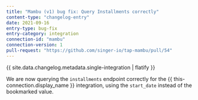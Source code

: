 ```yaml
---
title: "Mambu (v1) bug fix: Query Installments correctly"
content-type: "changelog-entry"
date: 2021-09-16
entry-type: bug-fix
entry-category: integration
connection-id: "mambu"
connection-version: 1
pull-request: "https://github.com/singer-io/tap-mambu/pull/54"
---
```

{{ site.data.changelog.metadata.single-integration | flatify }}

We are now querying the `installments` endpoint correctly for the {{ this-connection.display_name }} integration, using the `start_date` instead of the bookmarked value.